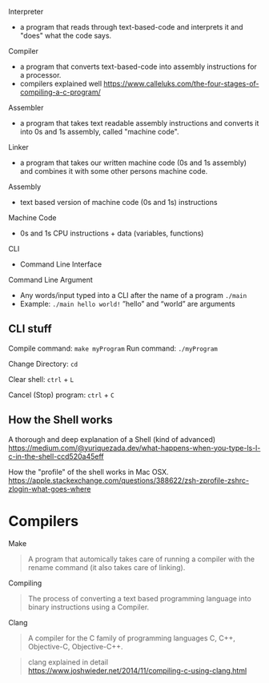 Interpreter
- a program that reads through text-based-code and interprets it and "does" what the code says.

Compiler
- a program that converts text-based-code into assembly instructions for a processor.
- compilers explained well https://www.calleluks.com/the-four-stages-of-compiling-a-c-program/

Assembler
- a program that takes text readable assembly instructions and converts it into 0s and 1s assembly, called "machine code".

Linker
- a program that takes our written machine code (0s and 1s assembly) and combines it with some other persons machine code.

Assembly
- text based version of machine code (0s and 1s) instructions

Machine Code
- 0s and 1s CPU instructions + data (variables, functions)

CLI
- Command Line Interface

Command Line Argument
- Any words/input typed into a CLI after the name of a program `./main`
- Example: `./main hello world!`  ”hello” and “world” are arguments

## CLI stuff
Compile command: `make myProgram`
Run command: `./myProgram`

Change Directory: `cd`

Clear shell: `ctrl` + `L`

Cancel (Stop) program: `ctrl` + `C`

## How the Shell works
A thorough and deep explanation of a Shell (kind of advanced)
https://medium.com/@yuriquezada.dev/what-happens-when-you-type-ls-l-c-in-the-shell-ccd520a45eff

How the "profile" of the shell works in Mac OSX.
https://apple.stackexchange.com/questions/388622/zsh-zprofile-zshrc-zlogin-what-goes-where

# Compilers
Make
> A program that automically takes care of running a compiler with the rename command (it also takes care of linking).

Compiling
> The process of converting a text based programming language into binary instructions using a Compiler.

Clang
> A compiler for the C family of programming languages C, C++, Objective-C, Objective-C++.

> clang explained in detail https://www.joshwieder.net/2014/11/compiling-c-using-clang.html

